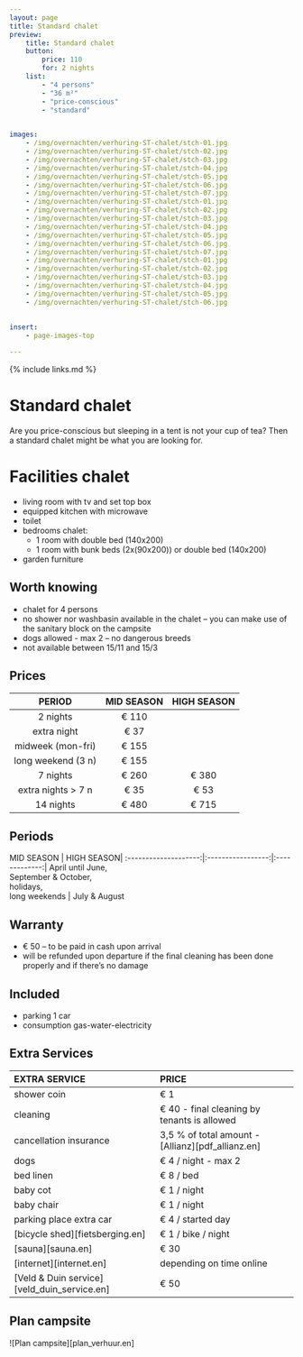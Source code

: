 ```yaml
---
layout: page
title: Standard chalet
preview: 
    title: Standard chalet
    button:
        price: 110
        for: 2 nights
    list:
        - "4 persons"
        - "36 m²"
        - "price-conscious"
        - "standard"
        

images:
    - /img/overnachten/verhuring-ST-chalet/stch-01.jpg
    - /img/overnachten/verhuring-ST-chalet/stch-02.jpg
    - /img/overnachten/verhuring-ST-chalet/stch-03.jpg
    - /img/overnachten/verhuring-ST-chalet/stch-04.jpg
    - /img/overnachten/verhuring-ST-chalet/stch-05.jpg
    - /img/overnachten/verhuring-ST-chalet/stch-06.jpg
    - /img/overnachten/verhuring-ST-chalet/stch-07.jpg
    - /img/overnachten/verhuring-ST-chalet/stch-01.jpg
    - /img/overnachten/verhuring-ST-chalet/stch-02.jpg
    - /img/overnachten/verhuring-ST-chalet/stch-03.jpg
    - /img/overnachten/verhuring-ST-chalet/stch-04.jpg
    - /img/overnachten/verhuring-ST-chalet/stch-05.jpg
    - /img/overnachten/verhuring-ST-chalet/stch-06.jpg
    - /img/overnachten/verhuring-ST-chalet/stch-07.jpg
    - /img/overnachten/verhuring-ST-chalet/stch-01.jpg
    - /img/overnachten/verhuring-ST-chalet/stch-02.jpg
    - /img/overnachten/verhuring-ST-chalet/stch-03.jpg
    - /img/overnachten/verhuring-ST-chalet/stch-04.jpg
    - /img/overnachten/verhuring-ST-chalet/stch-05.jpg
    - /img/overnachten/verhuring-ST-chalet/stch-06.jpg
 
    
insert:
    - page-images-top

---
```


{% include links.md %}

# Standard chalet

Are you price-conscious but sleeping in a tent is not your cup of tea? Then a standard chalet might be what you are looking for.

# Facilities chalet

- living room with tv and set top box
- equipped kitchen with microwave
- toilet
- bedrooms chalet:
    - 1 room with double bed (140x200)
    - 1 room with bunk beds (2x(90x200)) or double bed (140x200)
- garden furniture
    
## Worth knowing

- chalet for 4 persons
- no shower nor washbasin available in the chalet – you can make use of the sanitary block on the campsite
- dogs allowed - max 2 – no dangerous breeds
- not available between 15/11 and 15/3

## Prices

PERIOD             |MID SEASON | HIGH SEASON |
:------------------:|:------------:|:------------:|
2 nights           |€ 110         |                      
extra night        |€ 37          |                          
midweek (mon-fri)   |€ 155         |               
long weekend (3 n)   |€ 155         |               
7 nights           |€ 260         |€ 380           
extra nights > 7 n    |€ 35          |€ 53            
14 nights         |€ 480         |€ 715           


## Periods

MID SEASON      |    HIGH SEASON|
:--------------------:|:-----------------:|:-------------:|
 April until June, <br>September & October, <br>holidays, <br>long weekends  | July & August

## Warranty

- € 50 – to be paid in cash upon arrival
- will be refunded upon departure if the final cleaning has been done properly and if there’s no damage 

## Included

- parking 1 car
- consumption gas-water-electricity 


## Extra Services

EXTRA SERVICE            | PRICE 
:-------------------|:-----------|
shower coin        | € 1
cleaning          | € 40 - final cleaning by tenants is allowed
cancellation insurance| 3,5 % of total amount - [Allianz][pdf_allianz.en] 
dogs               | € 4 / night - max 2
bed linen        | € 8 / bed
baby cot          | € 1 / night
baby chair         | € 1 / night
parking place extra car  | € 4 / started day
[bicycle shed][fietsberging.en]| € 1 / bike / night
[sauna][sauna.en]   | € 30
[internet][internet.en]| depending on time online
[Veld & Duin service][veld_duin_service.en]| € 50


## Plan campsite

![Plan campsite][plan_verhuur.en]